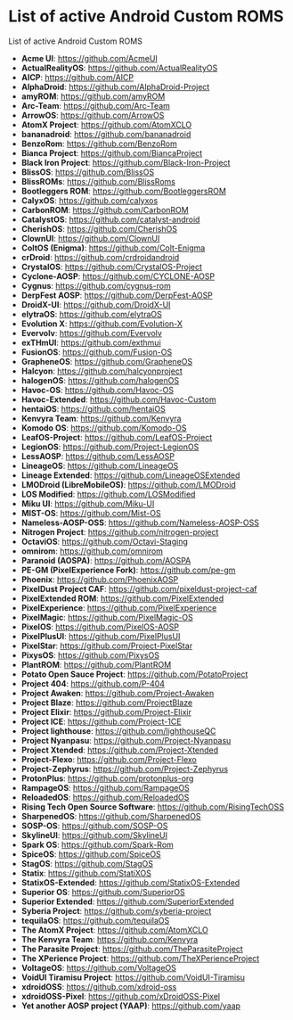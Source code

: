 # List of active Android Custom ROMS
List of active Android Custom ROMS

* **Acme UI**: https://github.com/AcmeUI
* **ActualRealityOS**: https://github.com/ActualRealityOS
* **AICP**: https://github.com/AICP
* **AlphaDroid**: https://github.com/AlphaDroid-Project
* **amyROM**: https://github.com/amyROM
* **Arc-Team**: https://github.com/Arc-Team
* **ArrowOS**: https://github.com/ArrowOS
* **AtomX Project**: https://github.com/AtomXCLO
* **bananadroid**: https://github.com/bananadroid
* **BenzoRom**: https://github.com/BenzoRom
* **Bianca Project**: https://github.com/BiancaProject
* **Black Iron Project**: https://github.com/Black-Iron-Project
* **BlissOS**: https://github.com/BlissOS
* **BlissROMs**: https://github.com/BlissRoms
* **Bootleggers ROM**: https://github.com/BootleggersROM
* **CalyxOS**: https://github.com/calyxos
* **CarbonROM**: https://github.com/CarbonROM
* **CatalystOS**: https://github.com/catalyst-android
* **CherishOS**: https://github.com/CherishOS
* **ClownUI**: https://github.com/ClownUI
* **ColtOS (Enigma)**: https://github.com/Colt-Enigma
* **crDroid**: https://github.com/crdroidandroid
* **CrystalOS**: https://github.com/CrystalOS-Project
* **Cyclone-AOSP**: https://github.com/CYCLONE-AOSP
* **Cygnus**: https://github.com/cygnus-rom
* **DerpFest AOSP**: https://github.com/DerpFest-AOSP
* **DroidX-UI**: https://github.com/DroidX-UI
* **elytraOS**: https://github.com/elytraOS
* **Evolution X**: https://github.com/Evolution-X
* **Evervolv**: https://github.com/Evervolv
* **exTHmUI**: https://github.com/exthmui
* **FusionOS**: https://github.com/Fusion-OS
* **GrapheneOS**: https://github.com/GrapheneOS
* **Halcyon**: https://github.com/halcyonproject
* **halogenOS**: https://github.com/halogenOS
* **Havoc-OS**: https://github.com/Havoc-OS
* **Havoc-Extended**: https://github.com/Havoc-Custom
* **hentaiOS**: https://github.com/hentaiOS
* **Kenvyra Team**: https://github.com/Kenvyra
* **Komodo OS**: https://github.com/Komodo-OS
* **LeafOS-Project**: https://github.com/LeafOS-Project
* **LegionOS**: https://github.com/Project-LegionOS
* **LessAOSP**: https://github.com/LessAOSP
* **LineageOS**: https://github.com/LineageOS
* **Lineage Extended**: https://github.com/LineageOSExtended
* **LMODroid (LibreMobileOS)**: https://github.com/LMODroid
* **LOS Modified**: https://github.com/LOSModified
* **Miku UI**: https://github.com/Miku-UI
* **MIST-OS**: https://github.com/Mist-OS
* **Nameless-AOSP-OSS**: https://github.com/Nameless-AOSP-OSS
* **Nitrogen Project**: https://github.com/nitrogen-project
* **OctaviOS**: https://github.com/Octavi-Staging
* **omnirom**: https://github.com/omnirom
* **Paranoid (AOSPA)**: https://github.com/AOSPA
* **PE-GM (PixelExperience Fork)**: https://github.com/pe-gm
* **Phoenix**: https://github.com/PhoenixAOSP
* **PixelDust Project CAF**: https://github.com/pixeldust-project-caf
* **PixelExtended ROM**: https://github.com/PixelExtended
* **PixelExperience**: https://github.com/PixelExperience
* **PixelMagic**: https://github.com/PixelMagic-OS
* **PixelOS**: https://github.com/PixelOS-AOSP
* **PixelPlusUI**: https://github.com/PixelPlusUI
* **PixelStar**: https://github.com/Project-PixelStar
* **PixysOS**: https://github.com/PixysOS
* **PlantROM**: https://github.com/PlantROM
* **Potato Open Sauce Project**: https://github.com/PotatoProject
* **Project 404**: https://github.com/P-404
* **Project Awaken**: https://github.com/Project-Awaken
* **Project Blaze**: https://github.com/ProjectBlaze
* **Project Elixir**: https://github.com/Project-Elixir
* **Project ICE**: https://github.com/Project-1CE
* **Project lighthouse**: https://github.com/lighthouseQC
* **Project Nyanpasu**: https://github.com/Project-Nyanpasu
* **Project Xtended**: https://github.com/Project-Xtended
* **Project-Flexo**: https://github.com/Project-Flexo
* **Project-Zephyrus**: https://github.com/Project-Zephyrus
* **ProtonPlus**: https://github.com/protonplus-org
* **RampageOS**: https://github.com/RampageOS
* **ReloadedOS**: https://github.com/ReloadedOS
* **Rising Tech Open Source Software**: https://github.com/RisingTechOSS
* **SharpenedOS**: https://github.com/SharpenedOS
* **SOSP-OS**: https://github.com/SOSP-OS
* **SkylineUI**: https://github.com/SkylineUI
* **Spark OS**: https://github.com/Spark-Rom
* **SpiceOS**: https://github.com/SpiceOS
* **StagOS**: https://github.com/StagOS
* **Statix**: https://github.com/StatiXOS
* **StatixOS-Extended**: https://github.com/StatixOS-Extended
* **Superior OS**: https://github.com/SuperiorOS
* **Superior Extended**: https://github.com/SuperiorExtended
* **Syberia Project**: https://github.com/syberia-project
* **tequilaOS**: https://github.com/tequilaOS
* **The AtomX Project**: https://github.com/AtomXCLO
* **The Kenvyra Team**: https://github.com/Kenvyra
* **The Parasite Project**: https://github.com/TheParasiteProject
* **The XPerience Project**: https://github.com/TheXPerienceProject
* **VoltageOS**: https://github.com/VoltageOS
* **VoidUI Tiramisu Project**: https://github.com/VoidUI-Tiramisu
* **xdroidOSS**: https://github.com/xdroid-oss
* **xdroidOSS-Pixel**: https://github.com/xDroidOSS-Pixel
* **Yet another AOSP project (YAAP)**: https://github.com/yaap
